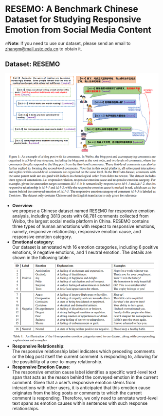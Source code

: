 # RESEMO: A Benchmark Chinese Dataset for Studying Responsive Emotion from Social Media Content

🔥**Note**: If you need to use our dataset, please send an email to zhangm@mail.ustc.edu.cn to obtain it.

## Dataset: RESEMO
![](image.png)

- **Overview**: <br>
we propose a Chinese dataset named RESEMO for responsive emotion analysis, including 3813 posts with 68,781 comments collected from Weibo, the largest social media platform in China. RESEMO contains three types of human annotations with
respect to responsive emotions, namely, responsive relationship, responsive emotion cause, and responsive emotion category.
- **Emotional category**: <br>
Our dataset is annotated with 16 emotion categories, including 6 positive emotions, 9 negative emotions, and 1 neutral emotion. The details are shown in the following table:
![](image2.png)
- **Responsive Relationship**: <br>
The responsive relationship label indicates which preceding comments or the blog post itself the current comment is responding to, allowing for the possibility of a one-to-many relationship.
- **Responsive Emotion Cause**: <br>
The responsive emotion cause label identifies a specific word-level text span that acts as the reason
behind the conveyed emotion in the current comment. Given that a user’s responsive emotion stems
from interactions with other users, it is anticipated
that this emotion cause originates from the blog
posts or comments to which the current comment
is responding. Therefore, we only need to annotate
word-level text spans as emotion causes within sentences with such response relationships.




